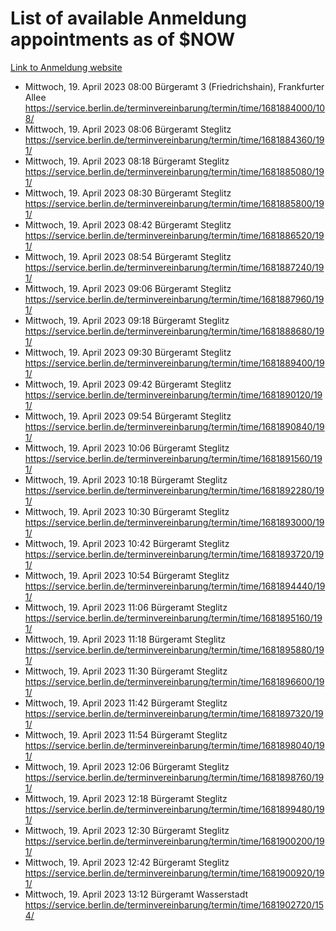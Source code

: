 # List of available Anmeldung appointments as of $NOW
[Link to Anmeldung website](https://service.berlin.de/terminvereinbarung/termin/tag.php?termin=1&anliegen[]=120686&dienstleisterlist=122210,122217,327316,122219,327312,122227,327314,122231,327346,122243,327348,122254,122252,329742,122260,329745,122262,329748,122271,327278,122273,327274,122277,327276,330436,122280,327294,122282,327290,122284,327292,122291,327270,122285,327266,122286,327264,122296,327268,150230,329760,122297,327286,122294,327284,122312,329763,122314,329775,122304,327330,122311,327334,122309,327332,317869,122281,327352,122279,329772,122283,122276,327324,122274,327326,122267,329766,122246,327318,122251,327320,122257,327322,122208,327298,122226,327300&herkunft=http%3A%2F%2Fservice.berlin.de%2Fdienstleistung%2F120686%2F)
- Mittwoch, 19. April 2023 08:00 Bürgeramt 3 (Friedrichshain), Frankfurter Allee https://service.berlin.de/terminvereinbarung/termin/time/1681884000/108/
- Mittwoch, 19. April 2023 08:06 Bürgeramt Steglitz https://service.berlin.de/terminvereinbarung/termin/time/1681884360/191/
- Mittwoch, 19. April 2023 08:18 Bürgeramt Steglitz https://service.berlin.de/terminvereinbarung/termin/time/1681885080/191/
- Mittwoch, 19. April 2023 08:30 Bürgeramt Steglitz https://service.berlin.de/terminvereinbarung/termin/time/1681885800/191/
- Mittwoch, 19. April 2023 08:42 Bürgeramt Steglitz https://service.berlin.de/terminvereinbarung/termin/time/1681886520/191/
- Mittwoch, 19. April 2023 08:54 Bürgeramt Steglitz https://service.berlin.de/terminvereinbarung/termin/time/1681887240/191/
- Mittwoch, 19. April 2023 09:06 Bürgeramt Steglitz https://service.berlin.de/terminvereinbarung/termin/time/1681887960/191/
- Mittwoch, 19. April 2023 09:18 Bürgeramt Steglitz https://service.berlin.de/terminvereinbarung/termin/time/1681888680/191/
- Mittwoch, 19. April 2023 09:30 Bürgeramt Steglitz https://service.berlin.de/terminvereinbarung/termin/time/1681889400/191/
- Mittwoch, 19. April 2023 09:42 Bürgeramt Steglitz https://service.berlin.de/terminvereinbarung/termin/time/1681890120/191/
- Mittwoch, 19. April 2023 09:54 Bürgeramt Steglitz https://service.berlin.de/terminvereinbarung/termin/time/1681890840/191/
- Mittwoch, 19. April 2023 10:06 Bürgeramt Steglitz https://service.berlin.de/terminvereinbarung/termin/time/1681891560/191/
- Mittwoch, 19. April 2023 10:18 Bürgeramt Steglitz https://service.berlin.de/terminvereinbarung/termin/time/1681892280/191/
- Mittwoch, 19. April 2023 10:30 Bürgeramt Steglitz https://service.berlin.de/terminvereinbarung/termin/time/1681893000/191/
- Mittwoch, 19. April 2023 10:42 Bürgeramt Steglitz https://service.berlin.de/terminvereinbarung/termin/time/1681893720/191/
- Mittwoch, 19. April 2023 10:54 Bürgeramt Steglitz https://service.berlin.de/terminvereinbarung/termin/time/1681894440/191/
- Mittwoch, 19. April 2023 11:06 Bürgeramt Steglitz https://service.berlin.de/terminvereinbarung/termin/time/1681895160/191/
- Mittwoch, 19. April 2023 11:18 Bürgeramt Steglitz https://service.berlin.de/terminvereinbarung/termin/time/1681895880/191/
- Mittwoch, 19. April 2023 11:30 Bürgeramt Steglitz https://service.berlin.de/terminvereinbarung/termin/time/1681896600/191/
- Mittwoch, 19. April 2023 11:42 Bürgeramt Steglitz https://service.berlin.de/terminvereinbarung/termin/time/1681897320/191/
- Mittwoch, 19. April 2023 11:54 Bürgeramt Steglitz https://service.berlin.de/terminvereinbarung/termin/time/1681898040/191/
- Mittwoch, 19. April 2023 12:06 Bürgeramt Steglitz https://service.berlin.de/terminvereinbarung/termin/time/1681898760/191/
- Mittwoch, 19. April 2023 12:18 Bürgeramt Steglitz https://service.berlin.de/terminvereinbarung/termin/time/1681899480/191/
- Mittwoch, 19. April 2023 12:30 Bürgeramt Steglitz https://service.berlin.de/terminvereinbarung/termin/time/1681900200/191/
- Mittwoch, 19. April 2023 12:42 Bürgeramt Steglitz https://service.berlin.de/terminvereinbarung/termin/time/1681900920/191/
- Mittwoch, 19. April 2023 13:12 Bürgeramt Wasserstadt https://service.berlin.de/terminvereinbarung/termin/time/1681902720/154/
